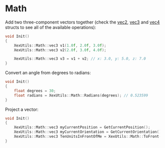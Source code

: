 # Math

Add two three-component vectors together (check the [vec2](../include/Vec2.h), [vec3](../include/Vec3.h) and [vec4](../include/Vec4.h) structs to see all of the available operations):

```C++
void Init()
{
    XexUtils::Math::vec3 v1(1.0f, 2.0f, 3.0f);
    XexUtils::Math::vec3 v2(2.0f, 3.0f, 4.0f);

    XexUtils::Math::vec3 v3 = v1 + v2; // x: 3.0, y: 5.0, z: 7.0
}
```

Convert an angle from degrees to radians:

```C++
void Init()
{
    float degrees = 30;
    float radians = XexUtils::Math::Radians(degrees); // 0.523599
}
```

Project a vector:

```C++
void Init()
{
    XexUtils::Math::vec3 myCurrentPosition = GetCurrentPosition();
    XexUtils::Math::vec3 myCurrentOrientation = GetCurrentOrientation();
    XexUtils::Math::vec3 TenUnitsInFrontOfMe = XexUtils::Math::ToFront(myCurrentPosition, myCurrentOrientation.y, 10);
}
```
